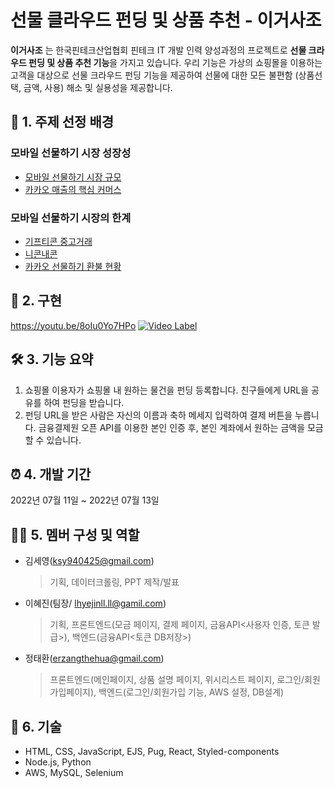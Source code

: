 # 선물 클라우드 펀딩 및 상품 추천 - 이거사조
**이거사조** 는 한국핀테크산업협회 핀테크 IT 개발 인력 양성과정의 프로젝트로 **선물 크라우드 펀딩 및 상품 추천 기능**을 가지고 있습니다.
우리 기능은 가상의 쇼핑몰을 이용하는 고객을 대상으로 선물 크라우드 펀딩 기능을 제공하여 선물에 대한 모든 불편함 (상품선택, 금액, 사용) 해소 및 실용성을 제공합니다.


## 🎁 1. 주제 선정 배경
### 모바일 선물하기 시장 성장성
- [모바일 선물하기 시장 규모](https://www.mk.co.kr/news/business/view/2022/06/575643/)
- [카카오 매출의 핵심 커머스](https://www.mk.co.kr/premium/special-report/view/2022/07/32145/)
### 모바일 선물하기 시장의 한계
- [기프티콘 중고거래](https://www.daangn.com/search/%EA%B8%B0%ED%94%84%ED%8B%B0%EC%BD%98)
- [니콘내콘](https://ncnc.app/)
- [카카오 선물하기 환불 현황](https://www.donga.com/news/Economy/article/all/20210926/109419001/1)


## 🔗 2. 구현
<https://youtu.be/8oIu0Yo7HPo>
[![Video Label](http://img.youtube.com/vi/8oIu0Yo7HPo/0.jpg)](https://www.youtube.com/watch?v=8oIu0Yo7HPo)


## 🛠 3. 기능 요약
 1. 쇼핑몰 이용자가 쇼핑몰 내 원하는 물건을 펀딩 등록합니다. 친구들에게 URL을 공유를 하여 펀딩을 받습니다.
   2. 펀딩 URL을 받은 사람은 자신의 이름과 축하 메세지 입력하여 결제 버튼을 누릅니다. 금융결제원 오픈 API를 이용한 본인 인증 후, 본인 계좌에서 원하는 금액을 모금할 수 있습니다.


## ⏰ 4. 개발 기간
2022년 07월 11일 ~ 2022년 07월 13일  


## 👩‍💻 5. 멤버 구성 및 역할
- 김세영(ksy940425@gmail.com)
	> 기획, 데이터크롤링, PPT 제작/발표
- 이혜진(팀장/ lhyejinll.ll@gamil.com)
	> 기획, 프론트엔드(모금 페이지, 결제 페이지, 금융API<사용자 인증, 토큰 발급>), 백엔드(금융API<토큰 DB저장>)
- 정태환(erzangthehua@gmail.com)
	> 프론트엔드(메인페이지, 상품 설명 페이지, 위시리스트 페이지, 로그인/회원가입페이지), 백엔드(로그인/회원가입 기능, AWS 설정, DB설계)


## 📌 6. 기술
- HTML, CSS, JavaScript, EJS, Pug, React, Styled-components
- Node.js, Python
- AWS, MySQL, Selenium